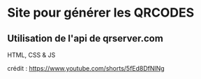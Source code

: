 # Site pour générer les QRCODES

## Utilisation de l'api de qrserver.com


HTML, CSS & JS

crédit : https://www.youtube.com/shorts/5fEd8DfNlNg 